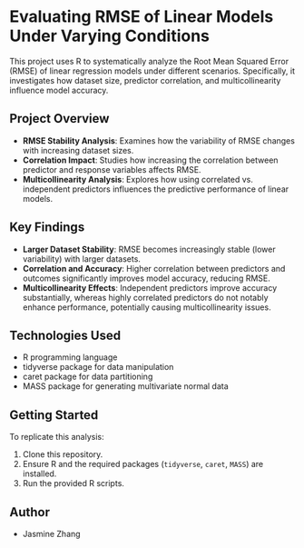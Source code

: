 # Evaluating RMSE of Linear Models Under Varying Conditions

This project uses R to systematically analyze the Root Mean Squared Error (RMSE) of linear regression models under different scenarios. Specifically, it investigates how dataset size, predictor correlation, and multicollinearity influence model accuracy.

## Project Overview

- **RMSE Stability Analysis**: Examines how the variability of RMSE changes with increasing dataset sizes.
- **Correlation Impact**: Studies how increasing the correlation between predictor and response variables affects RMSE.
- **Multicollinearity Analysis**: Explores how using correlated vs. independent predictors influences the predictive performance of linear models.

## Key Findings

- **Larger Dataset Stability**: RMSE becomes increasingly stable (lower variability) with larger datasets.
- **Correlation and Accuracy**: Higher correlation between predictors and outcomes significantly improves model accuracy, reducing RMSE.
- **Multicollinearity Effects**: Independent predictors improve accuracy substantially, whereas highly correlated predictors do not notably enhance performance, potentially causing multicollinearity issues.

## Technologies Used

- R programming language
- tidyverse package for data manipulation
- caret package for data partitioning
- MASS package for generating multivariate normal data

## Getting Started

To replicate this analysis:

1. Clone this repository.
2. Ensure R and the required packages (`tidyverse`, `caret`, `MASS`) are installed.
3. Run the provided R scripts.

## Author

- Jasmine Zhang
